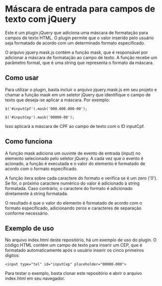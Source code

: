 # Máscara de entrada para campos de texto com jQuery
Este é um plugin jQuery que adiciona uma máscara de formatação para campos de texto HTML. O plugin permite que o valor inserido pelo usuário seja formatado de acordo com um determinado formato especificado.

O arquivo jquery.mask.js contém a função mask, que é responsável por adicionar a máscara de formatação ao campo de texto. A função recebe um parâmetro format, que é uma string que representa o formato da máscara.

## Como usar
Para utilizar o plugin, basta incluir o arquivo jquery.mask.js em seu projeto e chamar a função mask em um seletor jQuery que identifique o campo de texto que deseja-se aplicar a máscara. Por exemplo:

`$('#inputCpf').mask('000.000.000-00');`

`$('#inputCep').mask('00000-00');`

Isso aplicará a máscara de CPF ao campo de texto com o ID inputCpf.

## Como funciona
A função mask adiciona um ouvinte de evento de entrada (input) no elemento selecionado pelo seletor jQuery. A cada vez que o evento é acionado, a função é executada e o valor do elemento é formatado de acordo com o formato especificado.

A função itera sobre cada caractere do formato e verifica se é um zero ('0'). Se for, o próximo caractere numérico do valor é adicionado à string formatada. Caso contrário, o caractere do formato é adicionado diretamente à string formatada.

O resultado é que o valor do elemento é formatado de acordo com o formato especificado, adicionando zeros e caracteres de separação conforme necessário.

## Exemplo de uso
No arquivo index.html deste repositório, há um exemplo de uso do plugin. O código HTML contém um campo de texto para inserir um CEP, que é formatado automaticamente após o usuário inserir os cinco primeiros dígitos:

`<input type="tel" id="inputCep" placeholder="00000-000">`

Para testar o exemplo, basta clonar este repositório e abrir o arquivo index.html em seu navegador.
